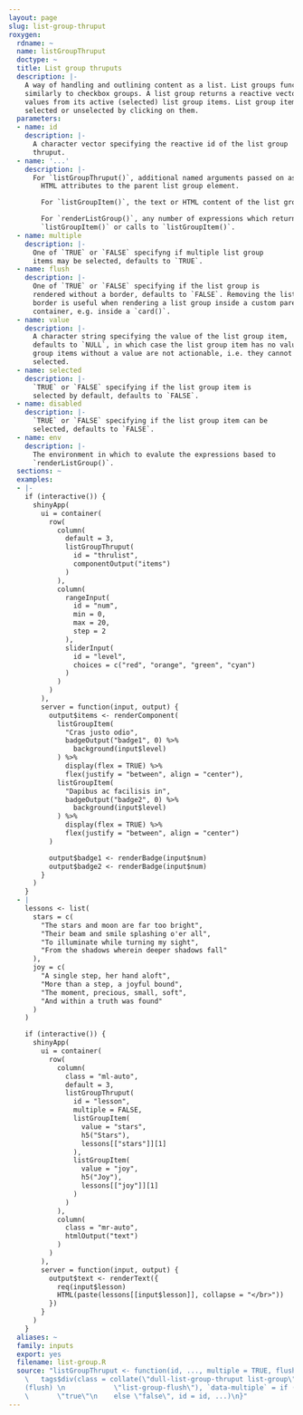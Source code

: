 ```yaml
---
layout: page
slug: list-group-thruput
roxygen:
  rdname: ~
  name: listGroupThruput
  doctype: ~
  title: List group thruputs
  description: |-
    A way of handling and outlining content as a list. List groups function
    similarly to checkbox groups. A list group returns a reactive vector of
    values from its active (selected) list group items. List group items are
    selected or unselected by clicking on them.
  parameters:
  - name: id
    description: |-
      A character vector specifying the reactive id of the list group
      thruput.
  - name: '...'
    description: |-
      For `listGroupThruput()`, additional named arguments passed on as
        HTML attributes to the parent list group element.

        For `listGroupItem()`, the text or HTML content of the list group item.

        For `renderListGroup()`, any number of expressions which return a
        `listGroupItem()` or calls to `listGroupItem()`.
  - name: multiple
    description: |-
      One of `TRUE` or `FALSE` specifyng if multiple list group
      items may be selected, defaults to `TRUE`.
  - name: flush
    description: |-
      One of `TRUE` or `FALSE` specifying if the list group is
      rendered without a border, defaults to `FALSE`. Removing the list group
      border is useful when rendering a list group inside a custom parent
      container, e.g. inside a `card()`.
  - name: value
    description: |-
      A character string specifying the value of the list group item,
      defaults to `NULL`, in which case the list group item has no value. List
      group items without a value are not actionable, i.e. they cannot be
      selected.
  - name: selected
    description: |-
      `TRUE` or `FALSE` specifying if the list group item is
      selected by default, defaults to `FALSE`.
  - name: disabled
    description: |-
      `TRUE` or `FALSE` specifying if the list group item can be
      selected, defaults to `FALSE`.
  - name: env
    description: |-
      The environment in which to evalute the expressions based to
      `renderListGroup()`.
  sections: ~
  examples:
  - |-
    if (interactive()) {
      shinyApp(
        ui = container(
          row(
            column(
              default = 3,
              listGroupThruput(
                id = "thrulist",
                componentOutput("items")
              )
            ),
            column(
              rangeInput(
                id = "num",
                min = 0,
                max = 20,
                step = 2
              ),
              sliderInput(
                id = "level",
                choices = c("red", "orange", "green", "cyan")
              )
            )
          )
        ),
        server = function(input, output) {
          output$items <- renderComponent(
            listGroupItem(
              "Cras justo odio",
              badgeOutput("badge1", 0) %>%
                background(input$level)
            ) %>%
              display(flex = TRUE) %>%
              flex(justify = "between", align = "center"),
            listGroupItem(
              "Dapibus ac facilisis in",
              badgeOutput("badge2", 0) %>%
                background(input$level)
            ) %>%
              display(flex = TRUE) %>%
              flex(justify = "between", align = "center")
          )

          output$badge1 <- renderBadge(input$num)
          output$badge2 <- renderBadge(input$num)
        }
      )
    }
  - |
    lessons <- list(
      stars = c(
        "The stars and moon are far too bright",
        "Their beam and smile splashing o'er all",
        "To illuminate while turning my sight",
        "From the shadows wherein deeper shadows fall"
      ),
      joy = c(
        "A single step, her hand aloft",
        "More than a step, a joyful bound",
        "The moment, precious, small, soft",
        "And within a truth was found"
      )
    )

    if (interactive()) {
      shinyApp(
        ui = container(
          row(
            column(
              class = "ml-auto",
              default = 3,
              listGroupThruput(
                id = "lesson",
                multiple = FALSE,
                listGroupItem(
                  value = "stars",
                  h5("Stars"),
                  lessons[["stars"]][1]
                ),
                listGroupItem(
                  value = "joy",
                  h5("Joy"),
                  lessons[["joy"]][1]
                )
              )
            ),
            column(
              class = "mr-auto",
              htmlOutput("text")
            )
          )
        ),
        server = function(input, output) {
          output$text <- renderText({
            req(input$lesson)
            HTML(paste(lessons[[input$lesson]], collapse = "</br>"))
          })
        }
      )
    }
  aliases: ~
  family: inputs
  export: yes
  filename: list-group.R
  source: "listGroupThruput <- function(id, ..., multiple = TRUE, flush = FALSE) {\n
    \   tags$div(class = collate(\"dull-list-group-thruput list-group\", \n        if
    (flush) \n            \"list-group-flush\"), `data-multiple` = if (multiple) \n
    \       \"true\"\n    else \"false\", id = id, ...)\n}"
---
```

